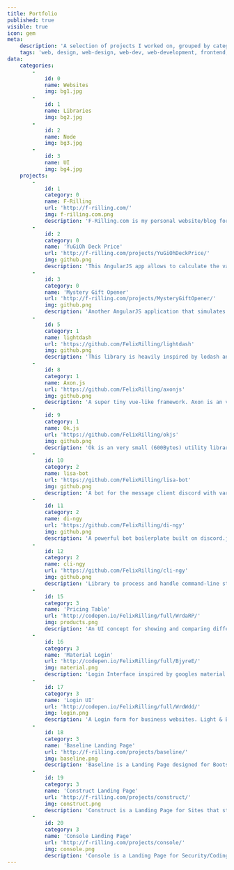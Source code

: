 ```yaml
---
title: Portfolio
published: true
visible: true
icon: gem
meta:
    description: 'A selection of projects I worked on, grouped by category.'
    tags: 'web, design, web-design, web-dev, web-development, frontend, back-end, felix, rilling, felix rilling, project, projects, tools, experiments, apps, applications, html, css, js, jquery, PHP, SQL'
data:
    categories:
        -
            id: 0
            name: Websites
            img: bg1.jpg
        -
            id: 1
            name: Libraries
            img: bg2.jpg
        -
            id: 2
            name: Node
            img: bg3.jpg
        -
            id: 3
            name: UI
            img: bg4.jpg
    projects:
        -
            id: 1
            category: 0
            name: F-Rilling
            url: 'http://f-rilling.com/'
            img: f-rilling.com.png
            description: 'F-Rilling.com is my personal website/blog for sharing my ideas with the world. The back-end consists of the CMS Grav, while the frontend is a custom theme made with Bootstrap4 and a ton of love.'
        -
            id: 2
            category: 0
            name: 'YuGiOh Deck Price'
            url: 'http://f-rilling.com/projects/YuGiOhDeckPrice/'
            img: github.png
            description: 'This AngularJS app allows to calculate the value of deck files for the trading card game YuGiOh.'
        -
            id: 3
            category: 0
            name: 'Mystery Gift Opener'
            url: 'http://f-rilling.com/projects/MysteryGiftOpener/'
            img: github.png
            description: 'Another AngularJS application that simulates the loot boxes from the video game League of Legends.'
        -
            id: 5
            category: 1
            name: lightdash
            url: 'https://github.com/FelixRilling/lightdash'
            img: github.png
            description: 'This library is heavily inspired by lodash and underscore, but with the goal to be as lightweight as possible, both in file size as in performance. It is completely written from scratch with the latest ES features.'
        -
            id: 8
            category: 1
            name: Axon.js
            url: 'https://github.com/FelixRilling/axonjs'
            img: github.png
            description: 'A super tiny vue-like framework. Axon is an very small(4KB) JavaScript framework inspired by Vue.js. Instead of using the v- namespace for directives, axon uses x-.'
        -
            id: 9
            category: 1
            name: Ok.js
            url: 'https://github.com/FelixRilling/okjs'
            img: github.png
            description: 'Ok is an very small (600Bytes) utility library to validate forms that require more validation than what HTML5 supports.'
        -
            id: 10
            category: 2
            name: lisa-bot
            url: 'https://github.com/FelixRilling/lisa-bot'
            img: github.png
            description: 'A bot for the message client discord with various functionalities.'
        -
            id: 11
            category: 2
            name: di-ngy
            url: 'https://github.com/FelixRilling/di-ngy'
            img: github.png
            description: 'A powerful bot boilerplate built on discord.js and cli-ngy.'
        -
            id: 12
            category: 2
            name: cli-ngy
            url: 'https://github.com/FelixRilling/cli-ngy'
            img: github.png
            description: 'Library to process and handle command-line style commands.'
        -
            id: 15
            category: 3
            name: 'Pricing Table'
            url: 'http://codepen.io/FelixRilling/full/WrdaRP/'
            img: products.png
            description: 'An UI concept for showing and comparing different Products.'
        -
            id: 16
            category: 3
            name: 'Material Login'
            url: 'http://codepen.io/FelixRilling/full/BjyreE/'
            img: material.png
            description: 'Login Interface inspired by googles material design.'
        -
            id: 17
            category: 3
            name: 'Login UI'
            url: 'http://codepen.io/FelixRilling/full/WrdWdd/'
            img: login.png
            description: 'A Login form for business websites. Light & Blue.'
        -
            id: 18
            category: 3
            name: 'Baseline Landing Page'
            url: 'http://f-rilling.com/projects/baseline/'
            img: baseline.png
            description: 'Baseline is a Landing Page designed for Bootstrap with a flat & modern design.'
        -
            id: 19
            category: 3
            name: 'Construct Landing Page'
            url: 'http://f-rilling.com/projects/construct/'
            img: construct.png
            description: 'Construct is a Landing Page for Sites that still are under construction, with a JavaScript based timer until the Site goes live.'
        -
            id: 20
            category: 3
            name: 'Console Landing Page'
            url: 'http://f-rilling.com/projects/console/'
            img: console.png
            description: 'Console is a Landing Page for Security/Coding Websites that utilizes a Console-style way of displaying the navigation using JavaScript.'
---
```

